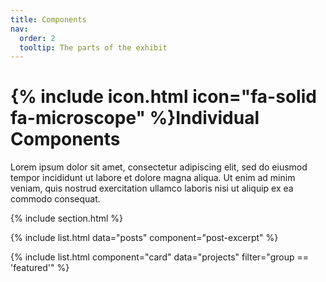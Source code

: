 ```yaml
---
title: Components
nav:
  order: 2
  tooltip: The parts of the exhibit
---
```


# {% include icon.html icon="fa-solid fa-microscope" %}Individual Components
Lorem ipsum dolor sit amet, consectetur adipiscing elit, sed do eiusmod tempor incididunt ut labore et dolore magna aliqua.
Ut enim ad minim veniam, quis nostrud exercitation ullamco laboris nisi ut aliquip ex ea commodo consequat.

<!-- {% include tags.html tags="publication, resource, website" %}

{% include search-info.html %} -->

{% include section.html %}

{% include list.html data="posts" component="post-excerpt" %}

{% include list.html component="card" data="projects" filter="group == 'featured'" %}

<!-- {% include section.html %}

## More

{% include list.html component="card" data="projects" filter="!group" style="small" %} -->


